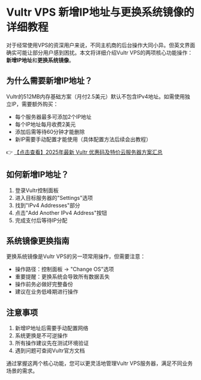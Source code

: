 # Vultr VPS 新增IP地址与更换系统镜像的详细教程

对于经常使用VPS的资深用户来说，不同主机商的后台操作大同小异。但英文界面确实可能让部分用户感到困扰。本文将详细介绍Vultr VPS的两项核心功能操作：**新增IP地址**和**更换系统镜像**。

## 为什么需要新增IP地址？

Vultr的512MB内存基础方案（月付2.5美元）默认不包含IPv4地址。如需使用独立IP，需要额外购买：

- 每个服务器最多可添加2个IP地址
- 每个IP地址每月收费2美元
- 添加后需等待60分钟才能删除
- 新IP需要手动配置才能使用（具体配置方法后续会出教程）

👉 [【点击查看】2025年最新 Vultr 优惠码及特价云服务器方案汇总](https://bit.ly/VuLtr)

## 如何新增IP地址？

1. 登录Vultr控制面板
2. 进入目标服务器的"Settings"选项
3. 找到"IPv4 Addresses"部分
4. 点击"Add Another IPv4 Address"按钮
5. 完成支付后等待IP分配

## 系统镜像更换指南

更换系统镜像是Vultr VPS的另一项常用操作，但需要注意：

- 操作路径：控制面板 → "Change OS"选项
- 重要提醒：更换系统会导致所有数据丢失
- 操作前务必做好完整备份
- 建议在业务低峰期进行操作

## 注意事项

1. 新增IP地址后需要手动配置网络
2. 系统更换是不可逆操作
3. 所有操作建议先在测试环境验证
4. 遇到问题可查阅Vultr官方文档

通过掌握这两个核心功能，您可以更灵活地管理Vultr VPS服务器，满足不同业务场景的需求。